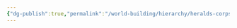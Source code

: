 ```yaml
---
{"dg-publish":true,"permalink":"/world-building/hierarchy/heralds-corps/factions/researchers/mage-scholars/"}
---
```


